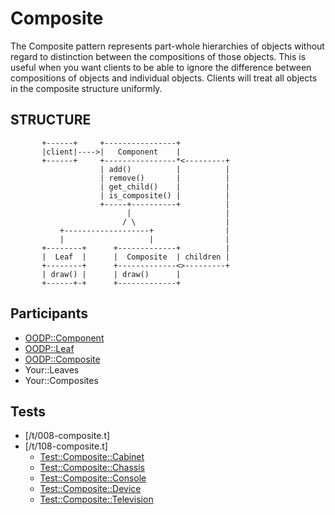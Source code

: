 Composite
=========
The Composite pattern represents part-whole hierarchies of
objects without regard to distinction between the compositions
of those objects. This is useful when you want clients to be able
to ignore the difference between compositions of objects and
individual objects. Clients will treat all objects in the composite
structure uniformly.

STRUCTURE
---------
```
       +------+     +----------------+
       |client|---->|   Component    |
       +------+     +----------------*<---------+
                    | add()          |          |
                    | remove()       |          |
                    | get_child()    |          |
                    | is_composite() |          |
                    +-----+----------+          |
                          |                     |
                         / \                    |
           +-------------------+                |
           |                   |                |
       +--------+      +-------------+          |
       |  Leaf  |      |  Composite  | children |
       +--------+      +-------------<>---------+
       | draw() |      | draw()      |
       +------+-+      +-------------+
```

Participants
------------
* [OODP::Component](/lib/OODP/Component.pm)
* [OODP::Leaf](/lib/OODP/Leaf.pm)
* [OODP::Composite](/lib/OODP/Composite.pm)
* Your::Leaves
* Your::Composites

Tests
-----
* [/t/008-composite.t]
* [/t/108-composite.t]
  * [Test::Composite::Cabinet](/t/lib/Test/Composite/Cabinet.pm)
  * [Test::Composite::Chassis](/t/lib/Test/Composite/Chassis.pm)
  * [Test::Composite::Console](/t/lib/Test/Composite/Console.pm)
  * [Test::Composite::Device](/t/lib/Test/Composite/Device.pm)
  * [Test::Composite::Television](/t/lib/Test/Composite/Television.pm)
